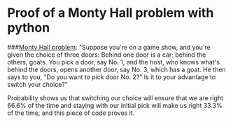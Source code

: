 # Proof of a Monty Hall problem with python

###[Monty Hall problem](https://en.wikipedia.org/wiki/Monty_Hall_problem):
"Suppose you're on a game show, and you're given the choice of three doors: Behind one door is a car; behind the others, goats. You pick a door, say No. 1, and the host, who knows what's behind the doors, opens another door, say No. 3, which has a goat. He then says to you, "Do you want to pick door No. 2?" Is it to your advantage to switch your choice?"

Probability shows us that switching our choice will ensure that we are right 66.6% of the time and staying with our initial pick will make us right 33.3% of the time, and this piece of code proves it.

